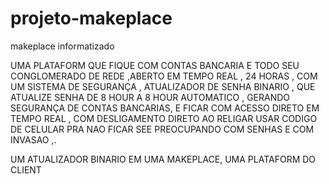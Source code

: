 # projeto-makeplace
makeplace informatizado

UMA PLATAFORM QUE FIQUE COM CONTAS BANCARIA E TODO SEU CONGLOMERADO DE REDE ,ABERTO EM TEMPO REAL , 24 HORAS , COM UM SISTEMA DE SEGURANÇA , ATUALIZADOR DE SENHA BINARIO , QUE ATUALIZE SENHA DE 8 HOUR A 8 HOUR AUTOMATICO , GERANDO SEGURANÇA DE CONTAS BANCARIAS, E FICAR COM ACESSO DIRETO EM TEMPO REAL , 
COM DESLIGAMENTO DIRETO 
AO RELIGAR USAR CODIGO DE CELULAR 
PRA NAO FICAR SEE PREOCUPANDO COM SENHAS E COM INVASAO ,. 

UM ATUALIZADOR BINARIO EM UMA MAKEPLACE, UMA PLATAFORM DO CLIENT 
